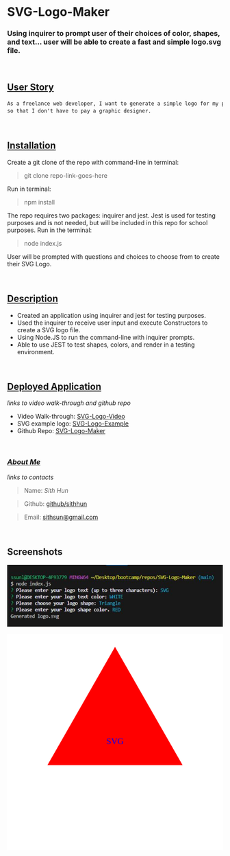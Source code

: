 # SVG-Logo-Maker
### Using inquirer to prompt user of their choices of color, shapes, and text... user will be able to create a fast and simple logo.svg file.

<br>

## <ins>**User Story**</ins>
```md
As a freelance web developer, I want to generate a simple logo for my projects
so that I don't have to pay a graphic designer.
```

<br>

## <ins>**Installation**</ins>
Create a git clone of the repo with command-line in terminal:

>git clone repo-link-goes-here

Run in terminal:

>npm install

The repo requires two packages: inquirer and jest. Jest is used for testing purposes and is not needed, but will be included in this repo for school purposes. Run in the terminal:

>node index.js

User will be prompted with questions and choices to choose from to create their SVG Logo.

<br>

## <ins>**Description**</ins>
* Created an application using inquirer and jest for testing purposes.
* Used the inquirer to receive user input and execute Constructors to create a SVG logo file.
* Using Node.JS to run the command-line with inquirer prompts.
* Able to use JEST to test shapes, colors, and render in a testing environment.

<br>

## <ins>**Deployed Application**</ins>
*links to video walk-through and github repo*

* Video Walk-through: [SVG-Logo-Video](https://drive.google.com/file/d/1BRDcCfLU3NDo6wqyRnt3zfwA530W5RMX/view)
* SVG example logo: [SVG-Logo-Example](https://raw.githubusercontent.com/SithHun/SVG-Logo-Maker/fe7aced9b3e4657b8c365f3fdedce5ed8cd72053/examples/logo.svg)
* Github Repo: [SVG-Logo-Maker](https://github.com/SithHun/SVG-Logo-Maker)

<br>

### <ins>*About Me*</ins>
*links to contacts*

> Name: *Sith Hun*

> Github: [github/sithhun](https://github.com/SithHun/)

> Email: [sithsun@gmail.com](mailto:sithsun@gmail.com)

<br>

## Screenshots
![Screenshot](https://github.com/SithHun/SVG-Logo-Maker/blob/main/screenshots/screenshot2.JPG?raw=true)

![SVG-Logo](https://raw.githubusercontent.com/SithHun/SVG-Logo-Maker/fe7aced9b3e4657b8c365f3fdedce5ed8cd72053/examples/logo.svg)
